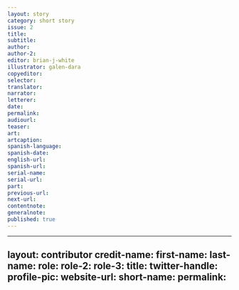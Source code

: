 ```yaml
---
layout: story
category: short story
issue: 2
title:
subtitle:
author:
author-2:
editor: brian-j-white
illustrator: galen-dara
copyeditor:
selector:
translator:
narrator:
letterer:
date:
permalink:
audiourl:
teaser:
art:
artcaption:
spanish-language:
spanish-date:
english-url:
spanish-url:
serial-name:
serial-url:
part:
previous-url:
next-url:
contentnote:
generalnote:
published: true
---
```




---
layout: contributor
credit-name:
first-name:
last-name:
role:
role-2:
role-3:
title:
twitter-handle:
profile-pic:
website-url:
short-name:
permalink:
---
